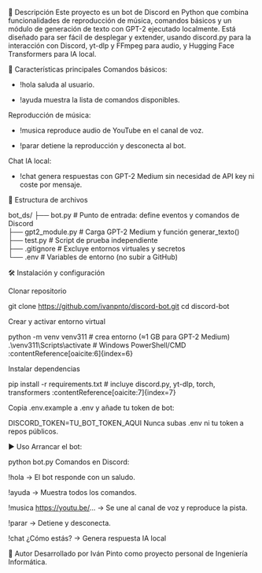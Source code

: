 📄 Descripción
Este proyecto es un bot de Discord en Python que combina funcionalidades de reproducción de música, comandos básicos y un módulo de generación de texto con GPT-2 ejecutado localmente. Está diseñado para ser fácil de desplegar y extender, usando discord.py para la interacción con Discord, yt-dlp y FFmpeg para audio, y Hugging Face Transformers para IA local.

🚀 Características principales
Comandos básicos:

- !hola saluda al usuario.

- !ayuda muestra la lista de comandos disponibles. 

Reproducción de música:

- !musica <URL> reproduce audio de YouTube en el canal de voz.

- !parar detiene la reproducción y desconecta al bot. 

Chat IA local:

- !chat <mensaje> genera respuestas con GPT-2 Medium sin necesidad de API key ni coste por mensaje. 

📁 Estructura de archivos

bot_ds/
├── bot.py               # Punto de entrada: define eventos y comandos de Discord  
├── gpt2_module.py       # Carga GPT-2 Medium y función generar_texto()  
├── test.py              # Script de prueba independiente  
├── .gitignore           # Excluye entornos virtuales y secretos  
└── .env                 # Variables de entorno (no subir a GitHub)  

🛠️ Instalación y configuración

Clonar repositorio

git clone https://github.com/ivanpnto/discord-bot.git
cd discord-bot

Crear y activar entorno virtual

python -m venv venv311              # crea entorno (≈1 GB para GPT-2 Medium)  
.\venv311\Scripts\activate          # Windows PowerShell/CMD :contentReference[oaicite:6]{index=6} 

Instalar dependencias

pip install -r requirements.txt     # incluye discord.py, yt-dlp, torch, transformers :contentReference[oaicite:7]{index=7}  

Copia .env.example a .env y añade tu token de bot:

DISCORD_TOKEN=TU_BOT_TOKEN_AQUI
Nunca subas .env ni tu token a repos públicos.

▶️ Uso
Arrancar el bot:

python bot.py
Comandos en Discord:

!hola → El bot responde con un saludo.

!ayuda → Muestra todos los comandos.

!musica https://youtu.be/... → Se une al canal de voz y reproduce la pista.

!parar → Detiene y desconecta.

!chat ¿Cómo estás? → Genera respuesta IA local 

🙋 Autor
Desarrollado por Iván Pinto como proyecto personal de Ingeniería Informática.
